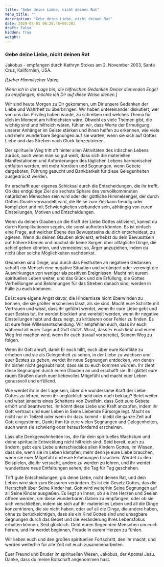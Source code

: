 ```yaml
---
title: "Gebe deine Liebe, nicht deinen Rat"
menu_title: ""
description: "Gebe deine Liebe, nicht deinen Rat"
date: 2020-08-01 06:25:48+00:281
draft: False
hidden: True
weight:
---
```

### Gebe deine Liebe, nicht deinen Rat

Jakobus - empfangen durch Kathryn Stokes am 2. November 2003, Santa Cruz, Kalifornien, USA.

*[Lieber Himmlischer Vater,*

*Wenn ich in der Lage bin, die hilfreichen Gedanken Deiner dienenden Engel zu empfangen, möchte ich Dir auf diese Weise dienen.]*

Wir sind heute Morgen zu Dir gekommen, um Dir unsere Gedanken der Liebe und Wahrheit zu überbringen. Wir haben untereinander diskutiert, wer von uns das Privileg haben würde, zu schreiben und welches Thema für dich im Moment am hilfreichsten wäre. Obwohl es viele Themen gibt, die wichtig sind und hilfreich wären, fühlen wir, dass Worte der Ermutigung unserer Anhänger im Geiste stärken und ihnen helfen zu erkennen, wie viele und mehr wunderbare Segnungen auf sie warten, wenn sie sich auf Gottes Liebe und das Streben nach Glück konzentrieren.

Der spirituelle Weg tritt oft hinter allen Aktivitäten des irdischen Lebens zurück, auch wenn man so gut weiß, dass sich die materiellen Manifestationen und Anforderungen des täglichen Lebens harmonischer entfalten werden, mit mehr Vorräten und Segnungen, wenn Gebete dargeboten, Führung gesucht und Dankbarkeit für diese Gelegenheiten ausgedrückt werden.

Ihr erschafft euer eigenes Schicksal durch die Entscheidungen, die ihr trefft. Ob das endgültige Ziel die sechste Sphäre des vervollkommneten natürlichen Menschen sein wird oder der göttliche Himmelsengel, der durch Gottes Gnade verwandelt wird, die Reise zum Ziel kann freudig oder kompliziert und mit Schwierigkeiten verbunden sein, abhängig von euren Einstellungen, Motiven und Entscheidungen.

Wenn du deinen Glauben an die Kraft der Liebe Gottes aktivierst, kannst du durch Komplikationen segeln, die sonst auftreten könnten. Es ist einfach eine Frage, auf welcher Ebene des Bewusstseins du dich entscheidest, zu agieren. Wenn du deinen Glauben aktivierst, erhebst du dein Bewusstsein auf höhere Ebenen und machst dir keine Sorgen über alltägliche Dinge, die schief gehen könnten, und vermeidest so, Ärger anzuziehen, indem du nicht über solche Möglichkeiten nachdenkst.

Gedanken sind Dinge, und durch das Festhalten an negativen Gedanken schafft ein Mensch eine negative Situation und verlängert oder verewigt die Auswirkungen von weniger als positiven Ereignissen. Macht mit eurem spirituellen Leben weiter, und das Glück und die Erfüllung, die Gottes Verheißungen und Belohnungen für das Streben danach sind, werden in Fülle zu euch kommen.

Es ist eure eigene Angst davor, die Hindernisse nicht überwinden zu können, die sie größer erscheinen lässt, als sie sind. Macht eure Schritte mit Vertrauen und wisst, dass ihr geführt werdet, wenn ihr eure Liebe gebt und euer Bestes tut. Ihr werdet blockiert und vereitelt werden, wenn ihr negative Einstellungen habt und dazu neigt, zu kritisieren oder Fehler zu finden. Es ist eure freie Willensentscheidung. Wir empfehlen euch, dass ihr euch während all eurer Tage auf Gott stützt. Wisst, dass Er euch liebt und euren Weg frei machen wird, wenn ihr euch darauf vorbereitet, Seinem Weg zu folgen.

Wenn ihr Gott anruft, damit Er euch hilft, euch über eure Konflikte zu erheben und sie als Gelegenheit zu sehen, in der Liebe zu wachsen und euer Bestes zu geben, werdet ihr neue Segnungen entdecken, von denen ihr bisher nicht geglaubt habt, dass sie zu euch kommen würden. Ihr zieht diese Segnungen durch euren Glauben an und erschafft sie. Ihr glättet eure rauen Straßen durch euer liebevolles Mitgefühl und macht euer Leben genussvoll und erfüllend.

Wie werdet ihr in der Lage sein, über die wundersame Kraft der Liebe Gottes zu lehren, wenn ihr unglücklich seid oder euch beklagt? Betet weiter und wisst jenseits eines Schattens von Zweifeln, dass Gott eure Gebete erhört und beantwortet. Ihr könnt diese Liebe und Kraft anzapfen, indem ihr Gott vertraut und euer Leben in Seine Liebende Fürsorge legt. Macht es nicht nur in Teilzeit oder wenn ihr dazu kommt - bleibt die ganze Zeit auf Gott eingestimmt. Dankt Ihm für eure vielen Segnungen und Gelegenheiten, auch wenn sie schwierig oder herausfordernd erscheinen.

Lass alte Denkgewohnheiten los, die für dein spirituelles Wachstum und deine spirituelle Entwicklung nicht hilfreich sind. Seid bereit, euch zu ändern; gebt eure Liebe unterschiedslos allen Kindern Gottes, im Wissen, dass sie, wenn sie im Leben kämpfen, mehr denn je eure Liebe brauchen, wenn sie euer Mitgefühl und eure Erhebungen brauchen. Werdet zu den Beispielen, die ihr versucht, andere zu werden zu lehren, und ihr werdet wunderbare neue Entfaltungen sehen, die Tag für Tag geschehen.

Triff gute Entscheidungen; gib deine Liebe, nicht deinen Rat, und dein Leben wird sich zum Besseren verändern. Es ist ein Gesetz Gottes, das die Herrschaft über Seine Kinder hat. Gott wird weiterhin Seine Segnungen auf all Seine Kinder ausgießen. Es liegt an ihnen, ob sie ihre Herzen und Seelen öffnen werden, um diese wunderbaren Gaben zu empfangen, oder ob sie sich verschließen, indem sie sich auf ihr materielles Leben und all die Dinge konzentrieren, die sie nicht haben, oder auf all die Dinge, die andere haben, ohne zu berücksichtigen, dass sie ein Kind Gottes sind und unsagbare Segnungen durch das Gebet und die Veränderung ihres Lebensfokus erhalten können. Seid glücklich. Gebt euren Segen den Menschen um euch herum, und ihr werdet beginnen, Freude in eurem Herzen zu fühlen.

Wir lieben euch und den großen spirituellen Fortschritt, den ihr macht, und werden weiterhin für alle Zeit mit euch zusammenarbeiten.

Euer Freund und Bruder im spirituellen Wesen, Jakobus, der Apostel Jesu. Danke, dass du meine Botschaft angenommen hast.
